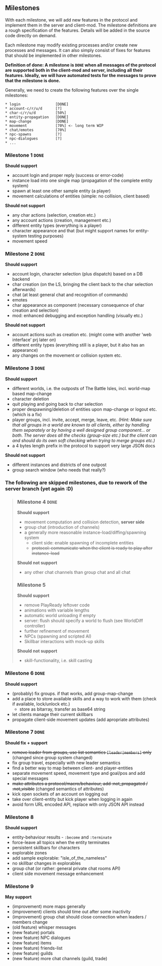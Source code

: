 ## Milestones

With each milestone, we will add new features in the protocol and implement them in the server and client-mod. The milestone definitions are a rough specification of the features. Details will be added in the source code directly on demand.

Each milestone may modify existing processes and/or create new processes and messages. It can also simply consist of fixes for features that should be implemented in other milestones.

**Definition of done:
A milestone is `DONE` when all messages of the protocol are supported both in the client-mod and server, including all their features. Ideally, we will have automated tests for the messages to prove that the milestone is done.**

Generally, we need to create the following features over the single milestones:

```
* login                [DONE]
* account-c/r/u/d      [?]
* char-c/r/u/d         [50%]
* entity-propagation   [DONE]
* map-change           [DONE]
* movement             [70%] <- long term WIP
* chat/emotes          [70%]
* npc-spawns           [?]
* npc-dialogues        [?]
* ...
```

### Milestone 1 `DONE`

**Should support**

- account login and proper reply (success or error-code)
- instance load into one single map (propagation of the complete entity system)
- spawn at least one other sample entity (a player)
- movement calculations of entities (simple: no collision, client based)

**Should not support**

- any char actions (selection, creation etc.)
- any account actions (creation, management etc.)
- different entity types (everything is a player)
- character appearance and that (but might support names for entity-system testing purposes)
- movement speed

### Milestone 2 `DONE`

**Should support**

- account login, character selection (plus dispatch) based on a DB backend
- char creation (on the LS, bringing the client back to the char selection afterwards)
- chat (at least general chat and recognition of commands)
- emotes
- char appearance as component (necessary consequence of char creation and selection)
- mod: enhanced debugging and exception handling (visually etc.)

**Should not support**

- account actions such as creation etc. (might come with another 'web interface' prj later on)
- different entity types (everything still is a player, but it also has an appearance)
- any changes on the movement or collision system etc.

### Milestone 3 `DONE`

**Should support**

- different worlds, i.e. the outposts of The Battle Isles, incl. world-map based map-change
- character deletion
- quit playing and going back to char selection
- proper despawning/deletion of entities upon map-change or logout etc. (which is a fix)
- player groups, incl. invite, accept, merge, leave, etc.
_(Hint: Make sure that all groups in a world are known to all clients, either by handling them separately or by having a well designed group component... or both. The server does all the checks (group-size etc.) but the client can and should do its own soft checking when trying to merge groups etc.)_
- a 4 bytes length prefix in the protocol to support very large JSON docs

**Should not support**

- different instances and districts of one outpost
- group search window (who needs that really?)

### The following are skipped milestones, due to rework of the server branch (yet again :D)

> ### Milestone 4 `DONE`
>
> **Should support**
>
> - movement computation and collision detection, **server side**
> - group chat (introduction of channels)
> - a generally more reasonable instance-load/diffing/spawning system
>   - client side: enable spawning of incomplete entities
>   - ~~protocol: communicate when the client is ready to play after instance-load~~
>
> **Should not support**
>
> - any other chat channels than group chat and all chat
>
> ### Milestone 5
>
> **Should support**
>
> - remove PlayReady leftover code
> - animations with variable lengths
> - automatic world unloading if empty
> - server: flush should specify a world to flush (see WorldDiff controller)
> - further refinement of movement
> - NPCs (spawning and scripted AI)
> - Skillbar interactions with mock-up skills
>
> **Should not support**
>
> - skill-functionality, i.e. skill casting

### Milestone 6 `DONE`

**Should support**

- (probably) fix groups. if that works, add group-map-change
- add a place to store available skills and a way to work with them (check if available, lock/unlock etc.)
  - store as bitarray, transfer as base64 string
- let clients manage their current skillbars
- propagate client-side movement updates (add apropriate attributes)

### Milestone 7 `DONE`

**Should fix + support**

- ~~remove leader from groups, use list semantics `[leader|members]` only~~ (changed since group system changed)
- fix group travel, especially with new leader semantics
- find a better way to map between client- and player-entities
- separate movement speed, movement type and goal/pos and add special messages
- ~~make attributes a protocol/macro/behaviour, add :not_propagated / :not_visible~~ (changed semantics of attributes)
- kick open sockets of an account on logging out
- take over client-entity but kick player when logging in again
- avoid form URL encoded API, replace with only JSON API instead

### Milestone 8

**Should support**

- entity-behaviour results - `:become` and `:terminate`
- force-leave all topics when the entity terminates
- persistent skillbars for characters
- explorable zones
- add sample explorable:  "isle_of_the_nameless"
- no skillbar changes in explorables
- group chat (or rather: general private chat rooms API)
- client side movement message enhancement

### Milestone 9

**May support**

- (improvement) more maps generally
- (improvement) clients should time out after some inactivity
- (improvement) group chat should close connection when leaders / members change
- (old feature) whisper messages
- (new feature) portals
- (new feature) NPC dialogues
- (new feature) items
- (new feature) friends-list
- (new feature) guilds
- (new feature) more chat channels (guild, trade)
